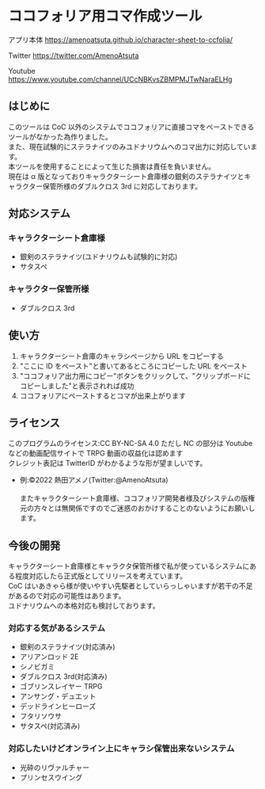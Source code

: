 # ココフォリア用コマ作成ツール

アプリ本体
https://amenoatsuta.github.io/character-sheet-to-ccfolia/

Twitter
https://twitter.com/AmenoAtsuta

Youtube
https://www.youtube.com/channel/UCcNBKvsZBMPMJTwNaraELHg

## はじめに

このツールは CoC 以外のシステムでココフォリアに直接コマをペーストできるツールがなかった為作りました。<br>
また、現在試験的にステラナイツのみユドナリウムへのコマ出力に対応しています。<br>
本ツールを使用することによって生じた損害は責任を負いません。<br>
現在は α 版となっておりキャラクターシート倉庫様の銀剣のステラナイツとキャラクター保管所様のダブルクロス 3rd に対応しております。<br>

## 対応システム

### キャラクターシート倉庫様

- 銀剣のステラナイツ(ユドナリウムも試験的に対応)
- サタスペ

### キャラクター保管所様

- ダブルクロス 3rd

## 使い方

1. キャラクターシート倉庫のキャラシページから URL をコピーする
2. "ここに ID をペースト"と書いてあるところにコピーした URL をペースト
3. "ココフォリア出力用にコピー"ボタンをクリックして、"クリップボードにコピーしました"と表示されれば成功
4. ココフォリアにペーストするとコマが出来上がります

## ライセンス

このプログラムのライセンス:CC BY-NC-SA 4.0 ただし NC の部分は Youtube などの動画配信サイトで TRPG 動画の収益化は認めます<br>
クレジット表記は TwitterID がわかるような形が望ましいです。<br>

- 例:©2022 熱田アメノ(Twitter:@AmenoAtsuta)<br>
  <br>
  またキャラクターシート倉庫様、ココフォリア開発者様及びシステムの版権元の方々とは無関係ですのでご迷惑のおかけすることのないようにお願いします。

## 今後の開発

キャラクターシート倉庫様とキャラクタ保管所様で私が使っているシステムにある程度対応したら正式版としてリリースを考えています。<br>
CoC はいあきゃら様が使いやすい先駆者としていらっしゃいますが若干の不足があるので対応の可能性はあります。<br>
ユドナリウムへの本格対応も検討しております。<br>

### 対応する気があるシステム

- 銀剣のステラナイツ(対応済み)
- アリアンロッド 2E
- シノビガミ
- ダブルクロス 3rd(対応済み)
- ゴブリンスレイヤー TRPG
- アンサング・デュエット
- デッドラインヒーローズ
- フタリソウサ
- サタスペ(対応済み)

### 対応したいけどオンライン上にキャラシ保管出来ないシステム

- 光砕のリヴァルチャー
- プリンセスウイング
